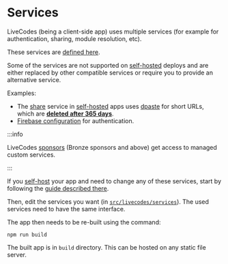 # Services

LiveCodes (being a client-side app) uses multiple services (for example for authentication, sharing, module resolution, etc).

These services are [defined here](https://github.com/live-codes/livecodes/tree/develop/src/livecodes/services).

Some of the services are not supported on [self-hosted](../features/self-hosting.html.md) deploys and are either replaced by other compatible services or require you to provide an alternative service.

Examples:

- The [share](../features/share.html.md) service in [self-hosted](../features/self-hosting.html.md) apps uses [dpaste](https://dpaste.com/) for short URLs, which are [**deleted after 365 days**](https://dpaste.com/help).
- [Firebase configuration](https://github.com/live-codes/livecodes/tree/develop/src/livecodes/services/firebase.ts) for authentication.

:::info

LiveCodes [sponsors](../sponsor.html.md) (Bronze sponsors and above) get access to managed custom services.

:::

If you [self-host](../features/self-hosting.html.md) your app and need to change any of these services, start by following the [guide described there](../features/self-hosting.html.md).

Then, edit the services you want (in [`src/livecodes/services`](https://github.com/live-codes/livecodes/tree/develop/src/livecodes/services)). The used services need to have the same interface.

The app then needs to be re-built using the command:

```shell
npm run build
```

The built app is in `build` directory. This can be hosted on any static file server.